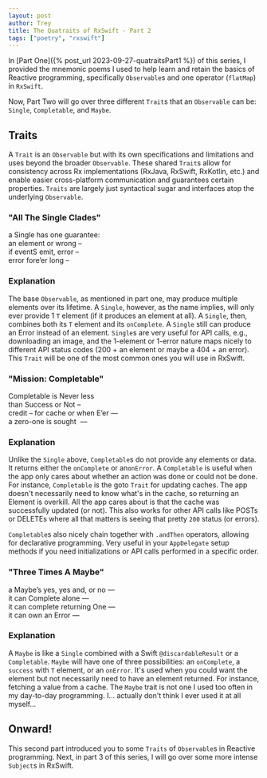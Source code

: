 ```yaml
---
layout: post
author: Trey
title: The Quatraits of RxSwift - Part 2
tags: ["poetry", "rxswift"]
---
```


In [Part One]({% post_url 2023-09-27-quatraitsPart1 %}) of this series, I provided the mnemonic poems I used to help learn and retain the basics of Reactive programming, specifically `Observable`s and one operator (`flatMap`) in `RxSwift`.

Now, Part Two will go over three different `Trait`s that an `Observable` can be: `Single`, `Completable`, and `Maybe`.

## Traits
A `Trait` is an `Observable` but with its own specifications and limitations and uses beyond the broader `Observable`. These shared `Trait`s allow for consistency across Rx implementations (RxJava, RxSwift, RxKotlin, etc.) and enable easier cross-platform communication and guarantees certain properties. `Traits` are largely just syntactical sugar and interfaces atop the underlying `Observable`.


### "All The Single Clades"

a Single has one guarantee:  
an element or wrong –  
if eventS emit, error –  
error fore’er long –  

### Explanation

The base `Observable`, as mentioned in part one, may produce multiple elements over its lifetime. A `Single`, however, as the name implies, will only ever provide 1 `T` element (if it produces an element at all). A `Single`, then, combines both its `T` element and its `onComplete`. A `Single` still can produce an Error instead of an element. `Single`s are very useful for API calls, e.g., downloading an image, and the 1-element or 1-error nature maps nicely to different API status codes (200 + an element or maybe a 404 + an error). This `Trait` will be one of the most common ones you will use in RxSwift.


### "Mission: Completable"

Completable is Never less  
than Success or Not –  
credit – for cache or when E’er —  
a zero-one is sought  —  

### Explanation

Unlike the `Single` above, `Completable`s do not provide any elements or data. It returns either the `onComplete` or an`onError`. A `Completable` is useful when the app only cares about whether an action was done or could not be done. For instance, `Completable` is the goto `Trait` for updating caches. The app doesn't necessarily need to know what's in the cache, so returning an Element is overkill. All the app cares about is that the cache was successfully updated (or not). This also works for other API calls like POSTs or DELETEs where all that matters is seeing that pretty `200` status (or errors). 

`Completable`s also nicely chain together with `.andThen` operators, allowing for declarative programming. Very useful in your `AppDelegate` setup methods if you need initializations or API calls performed in a specific order. 

### "Three Times A Maybe"

a Maybe’s yes, yes and, or no —  
it can Complete alone —  
it can complete returning One —  
it can own an Error —   

### Explanation

A `Maybe` is like a `Single` combined with a Swift `@discardableResult` or a `Completable`. `Maybe` will have one of three possibilities: an `onComplete`, a `success` with `T` element, or an `onError`. It's used when you could want the element but not necessarily need to have an element returned. For instance, fetching a value from a cache. The `Maybe` trait is not one I used too often in my day-to-day programming. I... actually don't think I ever used it at all myself...

## Onward!

This second part introduced you to some `Traits` of `Observable`s in Reactive programming. Next, in part 3 of this series, I will go over some more intense `Subject`s in RxSwift.






